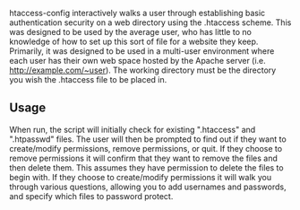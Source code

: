 htaccess-config interactively walks a user through establishing basic
authentication security on a web directory using the .htaccess scheme.  This
was designed to be used by the average user, who has little to no knowledge of
how to set up this sort of file for a website they keep.  Primarily, it was
designed to be used in a multi-user environment where each user has their own
web space hosted by the Apache server (i.e. http://example.com/~user).  The
working directory must be the directory you wish the .htaccess file to be
placed in.

## Usage ##

When run, the script will initially check for existing ".htaccess" and
".htpasswd" files.  The user will then be prompted to find out if they want to
create/modify permissions, remove permissions, or quit.  If they choose to
remove permissions it will confirm that they want to remove the files and then
delete them.  This assumes they have permission to delete the files to begin
with.  If they choose to create/modify permissions it will walk you through
various questions, allowing you to add usernames and passwords, and specify
which files to password protect.

